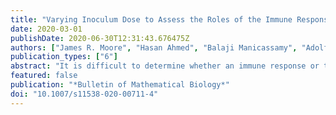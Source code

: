 ```yaml
---
title: "Varying Inoculum Dose to Assess the Roles of the Immune Response and Target Cell Depletion by the Pathogen in Control of Acute Viral Infections"
date: 2020-03-01
publishDate: 2020-06-30T12:31:43.676475Z
authors: ["James R. Moore", "Hasan Ahmed", "Balaji Manicassamy", "Adolfo Garcia-Sastre", "Andreas Handel", "Rustom Antia"]
publication_types: ["6"]
abstract: "It is difficult to determine whether an immune response or target cell depletion by the infectious agent is most responsible for the control of acute primary infection. Both mechanisms can explain the basic dynamics of an acute infection— exponential growth of the pathogen followed by control and clearance— and can also be represented by many different differential equation models. Consequently, traditional model comparison techniques using time series data can be ambiguous or inconclusive. We propose that varying the inoculum dose and measuring the subsequent infectious load can rule out target cell depletion by the pathogen as the main control mechanism. Infectious load can be any measure that is proportional to the number of infected cells, such as viraemia. We show that a twofold or greater change in infectious load is unlikely when target cell depletion controls infection, regardless of the model details. Analyzing previously published data from mice infected with influenza, we find the proportion of lung epithelial cells infected was 21-fold greater (95% confidence interval 14– 32) in the highest dose group than in the lowest. This provides evidence in favor of an alternative to target cell depletion, such as innate immunity, in controlling influenza infections in this experimental system. Data from other experimental animal models of acute primary infection have a similar pattern."
featured: false
publication: "*Bulletin of Mathematical Biology*"
doi: "10.1007/s11538-020-00711-4"
---
```


